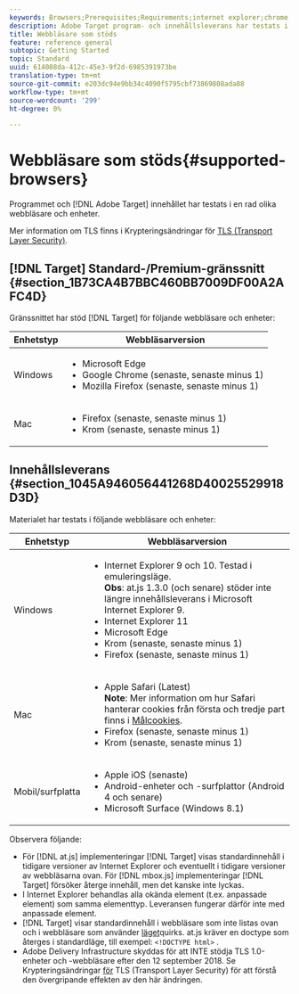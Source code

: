 ```yaml
---
keywords: Browsers;Prerequisites;Requirements;internet explorer;chrome;firefox;safari;android;surface
description: Adobe Target program- och innehållsleverans har testats i en rad olika webbläsare och enheter.
title: Webbläsare som stöds
feature: reference general
subtopic: Getting Started
topic: Standard
uuid: 614088da-412c-45e3-9f2d-6985391973be
translation-type: tm+mt
source-git-commit: e203dc94e9bb34c4090f5795cbf73869808ada88
workflow-type: tm+mt
source-wordcount: '299'
ht-degree: 0%

---
```



# Webbläsare som stöds{#supported-browsers}

Programmet och [!DNL Adobe Target] innehållet har testats i en rad olika webbläsare och enheter.

Mer information om TLS finns i Krypteringsändringar för [TLS (Transport Layer Security)](../../c-implementing-target/c-considerations-before-you-implement-target/tls-transport-layer-security-encryption.md#concept_CC1001E9D3AE4BABAF90B8311B0A6451).

## [!DNL Target] Standard-/Premium-gränssnitt {#section_1B73CA4B7BBC460BB7009DF00A2AFC4D}

Gränssnittet har stöd [!DNL Target] för följande webbläsare och enheter:

| Enhetstyp | Webbläsarversion |
|--- |--- |
| Windows | <ul><li>Microsoft Edge</li><li>Google Chrome (senaste, senaste minus 1)</li><li>Mozilla Firefox (senaste, senaste minus 1)</li></ul> |
| Mac | <ul><li>Firefox (senaste, senaste minus 1)</li><li>Krom (senaste, senaste minus 1)</li></ul> |

## Innehållsleverans {#section_1045A946056441268D40025529918D3D}

Materialet har testats i följande webbläsare och enheter:

| Enhetstyp | Webbläsarversion |
|--- |--- |
| Windows | <ul><li>Internet Explorer 9 och 10. Testad i emuleringsläge.<br>**Obs**: at.js 1.3.0 (och senare) stöder inte längre innehållsleverans i Microsoft Internet Explorer 9.</li><li>Internet Explorer 11</li><li>Microsoft Edge</li><li>Krom (senaste, senaste minus 1)</li><li>Firefox (senaste, senaste minus 1)</li></ul> |
| Mac | <ul><li>Apple Safari (Latest)<br>**Note**: Mer information om hur Safari hanterar cookies från första och tredje part finns i [Målcookies](/help/c-implementing-target/c-implementing-target-for-client-side-web/t-mbox-download/cookie-behavior.md).</li><li>Firefox (senaste, senaste minus 1)</li><li>Krom (senaste, senaste minus 1)</li></ul> |
| Mobil/surfplatta | <ul><li>Apple iOS (senaste)</li><li>Android-enheter och -surfplattor (Android 4 och senare)</li><li>Microsoft Surface (Windows 8.1)</li></ul> |

Observera följande:

* För [!DNL at.js] implementeringar [!DNL Target] visas standardinnehåll i tidigare versioner av Internet Explorer och eventuellt i tidigare versioner av webbläsarna ovan. För [!DNL mbox.js] implementeringar [!DNL Target] försöker återge innehåll, men det kanske inte lyckas.
* I Internet Explorer behandlas alla okända element (t.ex. anpassade element) som samma elementtyp. Leveransen fungerar därför inte med anpassade element.
* [!DNL Target] visar standardinnehåll i webbläsare som inte listas ovan och i webbläsare som använder [läget](https://en.wikipedia.org/wiki/Quirks_mode)quirks. at.js kräver en doctype som återges i standardläge, till exempel: `<!DOCTYPE html>` .
* Adobe Delivery Infrastructure skyddas för att INTE stödja TLS 1.0-enheter och -webbläsare efter den 12 september 2018. Se Krypteringsändringar [för](../../c-implementing-target/c-considerations-before-you-implement-target/tls-transport-layer-security-encryption.md#concept_CC1001E9D3AE4BABAF90B8311B0A6451) TLS (Transport Layer Security) för att förstå den övergripande effekten av den här ändringen.
